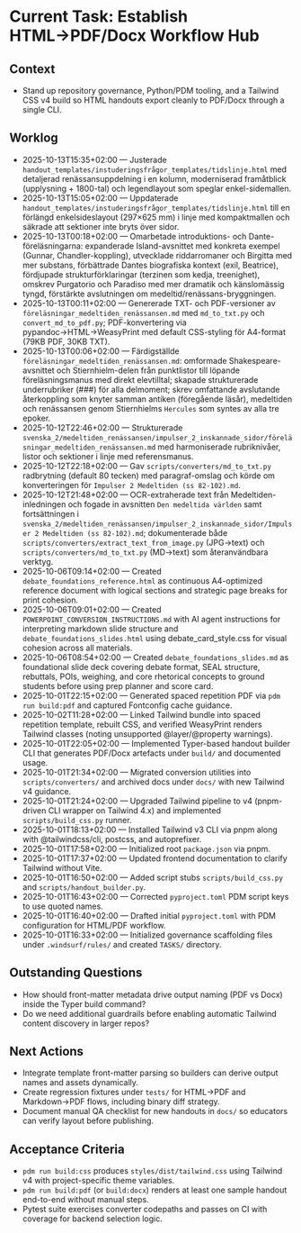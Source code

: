 # Current Task: Establish HTML→PDF/Docx Workflow Hub

## Context
- Stand up repository governance, Python/PDM tooling, and a Tailwind CSS v4 build so HTML handouts export cleanly to PDF/Docx through a single CLI.

## Worklog
- 2025-10-13T15:35+02:00 — Justerade `handout_templates/instuderingsfrågor_templates/tidslinje.html` med detaljerad renässansuppdelning i en kolumn, moderniserad framåtblick (upplysning + 1800-tal) och legendlayout som speglar enkel-sidemallen.
- 2025-10-13T15:05+02:00 — Uppdaterade `handout_templates/instuderingsfrågor_templates/tidslinje.html` till en förlängd enkelsideslayout (297×625 mm) i linje med kompaktmallen och säkrade att sektioner inte bryts över sidor.
- 2025-10-13T00:18+02:00 — Omarbetade introduktions- och Dante-föreläsningarna: expanderade Island-avsnittet med konkreta exempel (Gunnar, Chandler-koppling), utvecklade riddarromaner och Birgitta med mer substans, förbättrade Dantes biografiska kontext (exil, Beatrice), fördjupade strukturförklaringar (terzinen som kedja, treenighet), omskrev Purgatorio och Paradiso med mer dramatik och känslomässig tyngd, förstärkte avslutningen om medeltid/renässans-bryggningen.
- 2025-10-13T00:11+02:00 — Genererade TXT- och PDF-versioner av `föreläsningar_medeltiden_renässansen.md` med `md_to_txt.py` och `convert_md_to_pdf.py`; PDF-konvertering via pypandoc→HTML→WeasyPrint med default CSS-styling för A4-format (79KB PDF, 30KB TXT).
- 2025-10-13T00:06+02:00 — Färdigställde `föreläsningar_medeltiden_renässansen.md`: omformade Shakespeare-avsnittet och Stiernhielm-delen från punktlistor till löpande föreläsningsmanus med direkt elevtilltal; skapade strukturerade underrubriker (###) för alla delmoment; skrev omfattande avslutande återkoppling som knyter samman antiken (föregående läsår), medeltiden och renässansen genom Stiernhielms `Hercules` som syntes av alla tre epoker.
- 2025-10-12T22:46+02:00 — Strukturerade `svenska_2/medeltiden_renässansen/impulser_2_inskannade_sidor/föreläsningar_medeltiden_renässansen.md` med harmoniserade rubriknivåer, listor och sektioner i linje med referensmanus.
- 2025-10-12T22:18+02:00 — Gav `scripts/converters/md_to_txt.py` radbrytning (default 80 tecken) med paragraf-omslag och körde om konverteringen för `Impulser 2 Medeltiden (ss 82-102).md`.
- 2025-10-12T21:48+02:00 — OCR-extraherade text från Medeltiden-inledningen och fogade in avsnitten `Den medeltida världen` samt fortsättningen i `svenska_2/medeltiden_renässansen/impulser_2_inskannade_sidor/Impulser 2 Medeltiden (ss 82-102).md`; dokumenterade både `scripts/converters/extract_text_from_image.py` (JPG→text) och `scripts/converters/md_to_txt.py` (MD→text) som återanvändbara verktyg.
- 2025-10-06T09:14+02:00 — Created `debate_foundations_reference.html` as continuous A4-optimized reference document with logical sections and strategic page breaks for print cohesion.
- 2025-10-06T09:01+02:00 — Created `POWERPOINT_CONVERSION_INSTRUCTIONS.md` with AI agent instructions for interpreting markdown slide structure and `debate_foundations_slides.html` using debate_card_style.css for visual cohesion across all materials.
- 2025-10-06T08:54+02:00 — Created `debate_foundations_slides.md` as foundational slide deck covering debate format, SEAL structure, rebuttals, POIs, weighing, and core rhetorical concepts to ground students before using prep planner and score card.
- 2025-10-01T22:15+02:00 — Generated spaced repetition PDF via `pdm run build:pdf` and captured Fontconfig cache guidance.
- 2025-10-02T11:28+02:00 — Linked Tailwind bundle into spaced repetition template, rebuilt CSS, and verified WeasyPrint renders Tailwind classes (noting unsupported @layer/@property warnings).
- 2025-10-01T22:05+02:00 — Implemented Typer-based handout builder CLI that generates PDF/Docx artefacts under `build/` and documented usage.
- 2025-10-01T21:34+02:00 — Migrated conversion utilities into `scripts/converters/` and archived docs under `docs/` with new Tailwind v4 guidance.
- 2025-10-01T21:24+02:00 — Upgraded Tailwind pipeline to v4 (pnpm-driven CLI wrapper on Tailwind 4.x) and implemented `scripts/build_css.py` runner.
- 2025-10-01T18:13+02:00 — Installed Tailwind v3 CLI via pnpm along with @tailwindcss/cli, postcss, and autoprefixer.
- 2025-10-01T17:58+02:00 — Initialized root `package.json` via pnpm.
- 2025-10-01T17:37+02:00 — Updated frontend documentation to clarify Tailwind without Vite.
- 2025-10-01T16:50+02:00 — Added script stubs `scripts/build_css.py` and `scripts/handout_builder.py`.
- 2025-10-01T16:43+02:00 — Corrected `pyproject.toml` PDM script keys to use quoted names.
- 2025-10-01T16:40+02:00 — Drafted initial `pyproject.toml` with PDM configuration for HTML/PDF workflow.
- 2025-10-01T16:33+02:00 — Initialized governance scaffolding files under `.windsurf/rules/` and created `TASKS/` directory.

## Outstanding Questions
- How should front-matter metadata drive output naming (PDF vs Docx) inside the Typer build command?
- Do we need additional guardrails before enabling automatic Tailwind content discovery in larger repos?

## Next Actions
- Integrate template front-matter parsing so builders can derive output names and assets dynamically.
- Create regression fixtures under `tests/` for HTML→PDF and Markdown→PDF flows, including binary diff strategy.
- Document manual QA checklist for new handouts in `docs/` so educators can verify layout before publishing.

## Acceptance Criteria
- `pdm run build:css` produces `styles/dist/tailwind.css` using Tailwind v4 with project-specific theme variables.
- `pdm run build:pdf` (or `build:docx`) renders at least one sample handout end-to-end without manual steps.
- Pytest suite exercises converter codepaths and passes on CI with coverage for backend selection logic.
